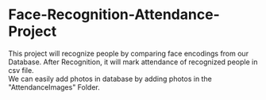 # Face-Recognition-Attendance-Project
This project will recognize people by comparing face encodings from our Database.
After Recognition, it will mark attendance of recognized people in csv file. <br>
We can easily add photos in database by adding photos in the "AttendanceImages" Folder. 

